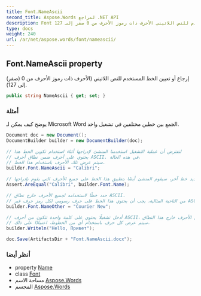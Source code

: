 ```yaml
---
title: Font.NameAscii
second_title: Aspose.Words لمراجع .NET API
description: Font ملكية. إرجاع أو تعيين الخط المستخدم للنص اللاتيني الأحرف ذات رموز الأحرف من 0 صفر إلى 127.
type: docs
weight: 240
url: /ar/net/aspose.words/font/nameascii/
---
```

## Font.NameAscii property

إرجاع أو تعيين الخط المستخدم للنص اللاتيني (الأحرف ذات رموز الأحرف من 0 (صفر) إلى 127).

```csharp
public string NameAscii { get; set; }
```

### أمثلة

يوضح كيف يمكن لـ Microsoft Word الجمع بين خطين مختلفين في تشغيل واحد.

```csharp
Document doc = new Document();
DocumentBuilder builder = new DocumentBuilder(doc);

// لنفترض أن عملية التشغيل استخدمنا المنشئ لإدراجها أثناء استخدام تكوين الخط هذا
// يحتوي على أحرف ضمن نطاق أحرف ASCII. في هذه الحالة،
// سيتم عرض تلك الأحرف باستخدام هذا الخط.
builder.Font.NameAscii = "Calibri";

// مع عدم تحديد خط آخر، سيقوم المنشئ أيضًا بتطبيق هذا الخط على جميع الأحرف التي يقوم بإدراجها.
Assert.AreEqual("Calibri", builder.Font.Name);

// حدد خطًا لاستخدامه لجميع الأحرف خارج نطاق ASCII.
// من الناحية المثالية، يجب أن يحتوي هذا الخط على حرف رسومي لكل رمز حرف غير ASCII مطلوب.
builder.Font.NameOther = "Courier New";

// أدخل تشغيلًا يحتوي على كلمة واحدة تتكون من أحرف ASCII، وكلمة واحدة تحتوي على جميع الأحرف خارج هذا النطاق.
// سيتم عرض كل حرف باستخدام أي من الخطوط، اعتمادًا على ذلك.
builder.Writeln("Hello, Привет");

doc.Save(ArtifactsDir + "Font.NameAscii.docx");
```

### أنظر أيضا

* property [Name](../name/)
* class [Font](../)
* مساحة الاسم [Aspose.Words](../../font/)
* المجسم [Aspose.Words](../../../)


